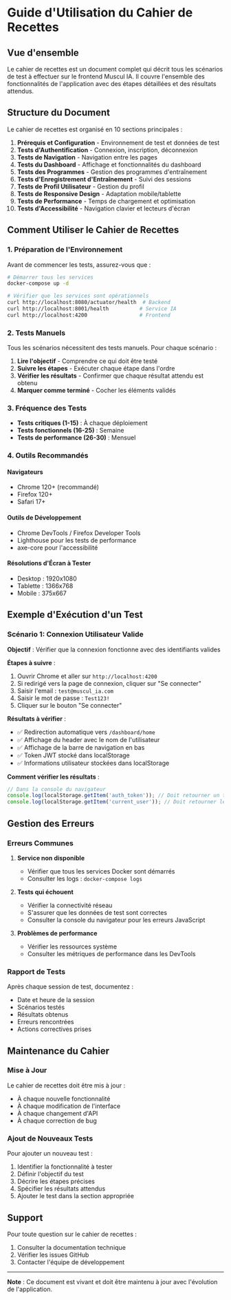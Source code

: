 # Guide d'Utilisation du Cahier de Recettes

## Vue d'ensemble

Le cahier de recettes est un document complet qui décrit tous les scénarios de test à effectuer sur le frontend Muscul IA. Il couvre l'ensemble des fonctionnalités de l'application avec des étapes détaillées et des résultats attendus.

## Structure du Document

Le cahier de recettes est organisé en 10 sections principales :

1. **Prérequis et Configuration** - Environnement de test et données de test
2. **Tests d'Authentification** - Connexion, inscription, déconnexion
3. **Tests de Navigation** - Navigation entre les pages
4. **Tests du Dashboard** - Affichage et fonctionnalités du dashboard
5. **Tests des Programmes** - Gestion des programmes d'entraînement
6. **Tests d'Enregistrement d'Entraînement** - Suivi des sessions
7. **Tests de Profil Utilisateur** - Gestion du profil
8. **Tests de Responsive Design** - Adaptation mobile/tablette
9. **Tests de Performance** - Temps de chargement et optimisation
10. **Tests d'Accessibilité** - Navigation clavier et lecteurs d'écran

## Comment Utiliser le Cahier de Recettes

### 1. Préparation de l'Environnement

Avant de commencer les tests, assurez-vous que :

```bash
# Démarrer tous les services
docker-compose up -d

# Vérifier que les services sont opérationnels
curl http://localhost:8080/actuator/health  # Backend
curl http://localhost:8001/health          # Service IA
curl http://localhost:4200                 # Frontend
```

### 2. Tests Manuels

Tous les scénarios nécessitent des tests manuels. Pour chaque scénario :

1. **Lire l'objectif** - Comprendre ce qui doit être testé
2. **Suivre les étapes** - Exécuter chaque étape dans l'ordre
3. **Vérifier les résultats** - Confirmer que chaque résultat attendu est obtenu
4. **Marquer comme terminé** - Cocher les éléments validés

### 3. Fréquence des Tests

- **Tests critiques (1-15)** : À chaque déploiement
- **Tests fonctionnels (16-25)** : Semaine
- **Tests de performance (26-30)** : Mensuel

### 4. Outils Recommandés

#### Navigateurs
- Chrome 120+ (recommandé)
- Firefox 120+
- Safari 17+

#### Outils de Développement
- Chrome DevTools / Firefox Developer Tools
- Lighthouse pour les tests de performance
- axe-core pour l'accessibilité

#### Résolutions d'Écran à Tester
- Desktop : 1920x1080
- Tablette : 1366x768
- Mobile : 375x667

## Exemple d'Exécution d'un Test

### Scénario 1: Connexion Utilisateur Valide

**Objectif** : Vérifier que la connexion fonctionne avec des identifiants valides

**Étapes à suivre** :

1. Ouvrir Chrome et aller sur `http://localhost:4200`
2. Si redirigé vers la page de connexion, cliquer sur "Se connecter"
3. Saisir l'email : `test@muscul_ia.com`
4. Saisir le mot de passe : `Test123!`
5. Cliquer sur le bouton "Se connecter"

**Résultats à vérifier** :

- ✅ Redirection automatique vers `/dashboard/home`
- ✅ Affichage du header avec le nom de l'utilisateur
- ✅ Affichage de la barre de navigation en bas
- ✅ Token JWT stocké dans localStorage
- ✅ Informations utilisateur stockées dans localStorage

**Comment vérifier les résultats** :

```javascript
// Dans la console du navigateur
console.log(localStorage.getItem('auth_token')); // Doit retourner un token
console.log(localStorage.getItem('current_user')); // Doit retourner les infos utilisateur
```

## Gestion des Erreurs

### Erreurs Communes

1. **Service non disponible**
   - Vérifier que tous les services Docker sont démarrés
   - Consulter les logs : `docker-compose logs`

2. **Tests qui échouent**
   - Vérifier la connectivité réseau
   - S'assurer que les données de test sont correctes
   - Consulter la console du navigateur pour les erreurs JavaScript

3. **Problèmes de performance**
   - Vérifier les ressources système
   - Consulter les métriques de performance dans les DevTools

### Rapport de Tests

Après chaque session de test, documentez :

- Date et heure de la session
- Scénarios testés
- Résultats obtenus
- Erreurs rencontrées
- Actions correctives prises

## Maintenance du Cahier

### Mise à Jour

Le cahier de recettes doit être mis à jour :

- À chaque nouvelle fonctionnalité
- À chaque modification de l'interface
- À chaque changement d'API
- À chaque correction de bug

### Ajout de Nouveaux Tests

Pour ajouter un nouveau test :

1. Identifier la fonctionnalité à tester
2. Définir l'objectif du test
3. Décrire les étapes précises
4. Spécifier les résultats attendus
5. Ajouter le test dans la section appropriée

## Support

Pour toute question sur le cahier de recettes :

1. Consulter la documentation technique
2. Vérifier les issues GitHub
3. Contacter l'équipe de développement

---

**Note** : Ce document est vivant et doit être maintenu à jour avec l'évolution de l'application. 